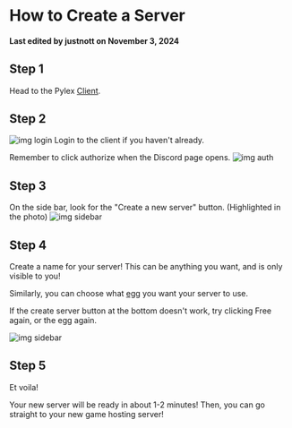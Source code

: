 # How to Create a Server
#### Last edited by justnott on November 3, 2024


## Step 1
Head to the Pylex [Client](https://docs.coopr.tech/docs/PylexClient).

## Step 2
![img login](/img/IMG_6342.jpeg)
Login to the client if you haven't already.

Remember to click authorize when the Discord page opens.
![img auth](/img/IMG_6343.jpeg)

## Step 3
On the side bar, look for the "Create a new server" button. (Highlighted in the photo)
![img sidebar](/img/IMG_6345.jpeg)

## Step 4
Create a name for your server! This can be anything you want, and is only visible to you!

Similarly, you can choose what [egg](https://docs.coopr.tech/docs/Egg) you want your server to use.

If the create server button at the bottom doesn't work, try clicking Free again, or the egg again.

![img sidebar](/img/IMG_6346.jpeg)


## Step 5
Et voila!

Your new server will be ready in about 1-2 minutes! Then, you can go straight to your new game hosting server!